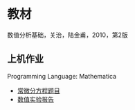 # 教材
数值分析基础，关治，陆金甫，2010，第2版

## 上机作业
Programming Language: Mathematica
* [常微分方程题目](./ODE_Experiment.pdf)
* [数值实验报告](./ODE_Experiment_Report.pdf)
